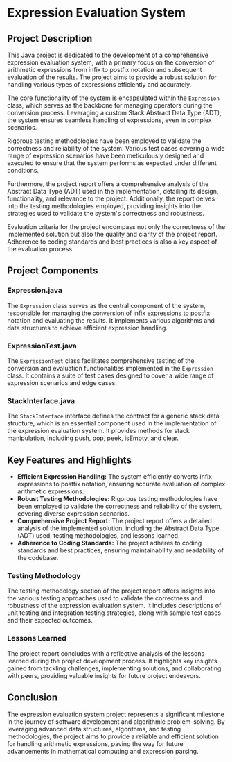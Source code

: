 # Expression Evaluation System 

## Project Description

This Java project is dedicated to the development of a comprehensive expression evaluation system, with a primary focus on the conversion of arithmetic expressions from infix to postfix notation and subsequent evaluation of the results. The project aims to provide a robust solution for handling various types of expressions efficiently and accurately. 

The core functionality of the system is encapsulated within the `Expression` class, which serves as the backbone for managing operators during the conversion process. Leveraging a custom Stack Abstract Data Type (ADT), the system ensures seamless handling of expressions, even in complex scenarios. 

Rigorous testing methodologies have been employed to validate the correctness and reliability of the system. Various test cases covering a wide range of expression scenarios have been meticulously designed and executed to ensure that the system performs as expected under different conditions. 

Furthermore, the project report offers a comprehensive analysis of the Abstract Data Type (ADT) used in the implementation, detailing its design, functionality, and relevance to the project. Additionally, the report delves into the testing methodologies employed, providing insights into the strategies used to validate the system's correctness and robustness. 

Evaluation criteria for the project encompass not only the correctness of the implemented solution but also the quality and clarity of the project report. Adherence to coding standards and best practices is also a key aspect of the evaluation process.

## Project Components

### Expression.java

The `Expression` class serves as the central component of the system, responsible for managing the conversion of infix expressions to postfix notation and evaluating the results. It implements various algorithms and data structures to achieve efficient expression handling.

### ExpressionTest.java

The `ExpressionTest` class facilitates comprehensive testing of the conversion and evaluation functionalities implemented in the `Expression` class. It contains a suite of test cases designed to cover a wide range of expression scenarios and edge cases.

### StackInterface.java

The `StackInterface` interface defines the contract for a generic stack data structure, which is an essential component used in the implementation of the expression evaluation system. It provides methods for stack manipulation, including push, pop, peek, isEmpty, and clear.


## Key Features and Highlights

- **Efficient Expression Handling:** The system efficiently converts infix expressions to postfix notation, ensuring accurate evaluation of complex arithmetic expressions.
- **Robust Testing Methodologies:** Rigorous testing methodologies have been employed to validate the correctness and reliability of the system, covering diverse expression scenarios.
- **Comprehensive Project Report:** The project report offers a detailed analysis of the implemented solution, including the Abstract Data Type (ADT) used, testing methodologies, and lessons learned.
- **Adherence to Coding Standards:** The project adheres to coding standards and best practices, ensuring maintainability and readability of the codebase.

### Testing Methodology

The testing methodology section of the project report offers insights into the various testing approaches used to validate the correctness and robustness of the expression evaluation system. It includes descriptions of unit testing and integration testing strategies, along with sample test cases and their expected outcomes.

### Lessons Learned

The project report concludes with a reflective analysis of the lessons learned during the project development process. It highlights key insights gained from tackling challenges, implementing solutions, and collaborating with peers, providing valuable insights for future project endeavors.

## Conclusion

The expression evaluation system project represents a significant milestone in the journey of software development and algorithmic problem-solving. By leveraging advanced data structures, algorithms, and testing methodologies, the project aims to provide a reliable and efficient solution for handling arithmetic expressions, paving the way for future advancements in mathematical computing and expression parsing.

